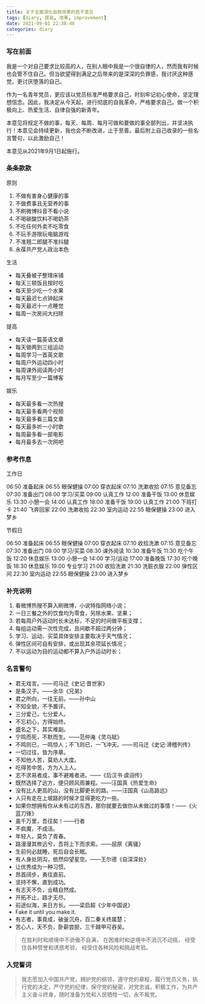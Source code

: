 ```yaml
---
title: 关于全面深化自我改革的若干意见
tags: [diary, 提高, 改革, improvement]
date: 2021-09-01 22:38:48
categories: diary
---
```


### 写在前面

我是一个对自己要求比较高的人，在别人眼中我是一个很自律的人，然而我有时候也会管不住自己。但当欲望得到满足之后带来的是深深的负罪感，我讨厌这种感觉，更讨厌堕落的自己。

作为一名青年党员，更应该以党员标准严格要求自己，时刻牢记初心使命，坚定理想信念。因此，我决定从今天起，进行彻底的自我革命，严格要求自己。做一个积极向上、热爱生活、自律自强的新青年。

本意见将规定不做的事，每天、每周、每月可做和要做的事全部列出，并坚决执行！本意见会持续更新，我也会不断改进，止于至善。最后附上自己收录的一些名言警句，以此激励自己！

本意见从2021年9月1日起施行。

<!-- more -->

### 条条款款

原则

1. 不做有害身心健康的事
2. 不做费事且无营养的事
3. 不刷微博抖音不看小说
4. 不喝碳酸饮料不喝奶茶
5. 不吃任何外卖不吃零食
6. 不玩手游限玩电脑游戏
7. 不准翘二郎腿不准抖腿
8. 永葆共产党人政治本色

生活

- 每天叠被子整理床铺
- 每天三顿饭且按时吃
- 每天至少吃一个水果
- 每天最迟七点钟起床
- 每天最迟十一点睡觉
- 每周一次房间大扫除

提高

- 每天读一篇英语文章
- 每天做两到三组运动
- 每周学习一首英文歌
- 每周户外运动四小时
- 每周课外阅读两小时
- 每月写至少一篇博客

娱乐

- 每天最多看一次热搜
- 每天最多看两个视频
- 每天最多看三篇文章
- 每天最多听一小时歌
- 每周最多看一部电影
- 每月最多去一次网吧

### 参考作息

工作日

06:50 准备起床
06:55 眼保健操
07:00 穿衣起床
07:10 洗漱收拾
07:15 意见备忘
07:30 准备出门
08:00 学习/买菜
09:00 认真工作
12:00 准备干饭
13:00 休息娱乐
13:30 小憩一会
14:00 认真工作
18:00 准备干饭
19:00 认真工作
21:00 下班打卡
21:40 飞奔回家
22:00 洗漱收拾
22:30 室内运动
22:55 眼保健操
23:00 进入梦乡

节假日

06:50 准备起床
06:55 眼保健操
07:00 穿衣起床
07:10 收拾洗漱
07:15 意见备忘
07:30 准备出门
08:00 学习/买菜
08:30 课外阅读
10:30 准备午饭
11:30 吃个午饭
12:20 休息娱乐
13:00 小憩一会
14:00 学习/运动
17:00 准备晚饭
17:30 吃个晚饭
18:30 休息娱乐
19:00 专业学习
21:00 收拾洗漱
21:30 洗脏衣服
22:00 弹性区间
22:30 室内运动
22:55 眼保健操
23:00 进入梦乡

### 补充说明

1. 看微博热搜不算入刷微博，小说特指网络小说；
2. 一日三餐之外的饮食均为零食，另除水果、坚果；
3. 若每周户外运动时长未达标，不足的时间做平板支撑；
4. 每组运动需一次性完成，且间歇不超过两分钟；
5. 学习、运动、买菜具体安排主要取决于天气情况；
6. 弹性区间可自有安排，或出现其余项延长情况；
7. 不以运动为目的运动都不算入户外运动时长；

### 名言警句

- 君无戏言。——司马迁《史记·晋世家》
- 是条汉子。——余华《兄弟》
- 君之所向，一往无前。——孙中山
- 不知全貌，不予置评。
- 三分爱己，七分爱人。
- 不忘初心，方得始终。
- 盛名之下，其实难副。
- 宁鸣而死，不默而生。——范仲淹《灵乌赋》
- 不鸣则已，一鸣惊人；不飞则已，一飞冲天。——司马迁《史记·滑稽列传》
- 一切过往，皆为序章。
- 不知他人苦，莫劝人大度。
- 吃得苦中苦，方为人上人。
- 志不求易者成，事不避难者进。——《后汉书·虞诩传》
- 既然选择了远方，便只顾风雨兼程。——汪国真《热爱生命》
- 没有比人更高的山，没有比脚更长的路。——汪国真《山高路远》
- 人只有走在上坡路的时候才显得更吃力一些。
- 如果你想拥有你从未有过的东西，那你就要去做你从未做过的事情！——《火蓝刀锋》
- 虽千万里，吾往矣！——行者
- 不疯魔，不成活。
- 年轻人，莫负了青春。
- 路漫漫其修远兮，吾将上下而求索。——屈原《离骚》
- 生前何必就睡，死后自会长眠。
- 有人身处阴沟，依然仰望星空。——王尔德《自深深处》
- 让优秀成为一种习惯。
- 昂首阔步，勇往直前。
- 坚持不懈，直到成功。
- 有志天不负，业精自然成。
- 开拓不止，路才无尽。
- 前途似海，来日方长。——梁启超《少年中国说》
- Fake it until you make it.
- 有志者，事竟成，破釜沉舟，百二秦关终属楚；
- 苦心人，天不负，卧薪尝胆，三千越甲可吞吴。

> 在胜利时和顺境中不骄傲不自满，
> 在困难时和逆境中不消沉不动摇，
> 经受住各种赞誉和诱惑考验，
> 经受住各种风险和挑战考验。

### 入党誓词

> 我志愿加入中国共产党，拥护党的纲领，遵守党的章程，履行党员义务，执行党的决定，严守党的纪律，保守党的秘密，对党忠诚，积极工作，为共产主义奋斗终身，随时准备为党和人民牺牲一切，永不叛党。
